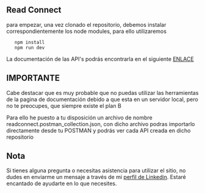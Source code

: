 ## Read Connect

para empezar, una vez clonado el repositorio, debemos instalar correspondientemente los node modules, para ello utilizaremos

```
   npm install
   npm run dev
```

La documentación de las API's podrás encontrarla en el siguiente [ENLACE](https://readconnect.readme.io/reference/get_users)

## IMPORTANTE
Cabe destacar que es muy probable que no puedas utilizar las herramientas de la pagina de documentación debido a que esta en un servidor local, pero no te preocupes, que siempre existe el plan B

Para ello he puesto a tu disposición un archivo de nombre readconnect.postman_collection.json, con dicho archivo podras importarlo directamente desde tu POSTMAN y podrás ver cada API creada en dicho repositorio

## Nota
Si tienes alguna pregunta o necesitas asistencia para utilizar el sitio, no dudes en enviarme un mensaje a través de mi [perfil de Linkedin](https://www.linkedin.com/in/leonardo-utreras/). Estaré encantado de ayudarte en lo que necesites.
